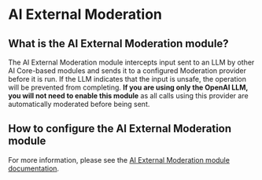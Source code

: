 # AI External Moderation
## What is the AI External Moderation module?
The AI External Moderation module intercepts input sent to an LLM by other 
AI Core-based modules and sends it to a configured Moderation provider before it
is run. If the LLM indicates that the input is unsafe, the operation will be
prevented from completing. **If you are using only the OpenAI LLM, you will not
need to enable this module** as all calls using this provider are automatically
moderated before being sent.

## How to configure the AI External Moderation module
For more information, please see the [AI External Moderation module documentation](https://project.pages.drupalcode.org/ai/modules/ai_external_moderation/index.md).